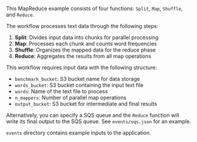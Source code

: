 This MapReduce example consists of four functions: `Split`, `Map`, `Shuffle`, and `Reduce`.

The workflow processes text data through the following steps:
1. **Split**: Divides input data into chunks for parallel processing
2. **Map**: Processes each chunk and counts word frequencies
3. **Shuffle**: Organizes the mapped data for the reduce phase
4. **Reduce**: Aggregates the results from all map operations

This workflow requires input data with the following structure:
- `benchmark_bucket`: S3 bucket name for data storage
- `words_bucket`: S3 bucket containing the input text file
- `words`: Name of the text file to process
- `n_mappers`: Number of parallel map operations
- `output_bucket`: S3 bucket for intermediate and final results

Alternatively, you can specify a SQS queue and the `Reduce` function will write its final
output to the SQS queue. See `events/sqs.json` for an example.

`events` directory contains example inputs to the application.

